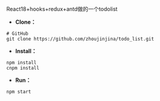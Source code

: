 React18+hooks+redux+antd做的一个todolist
- **Clone：**

```text
# GitHub
git clone https://github.com/zhoujinjina/todo_list.git
```

- **Install：**

```text
npm install
cnpm install
```

- **Run：**

```text
npm start

